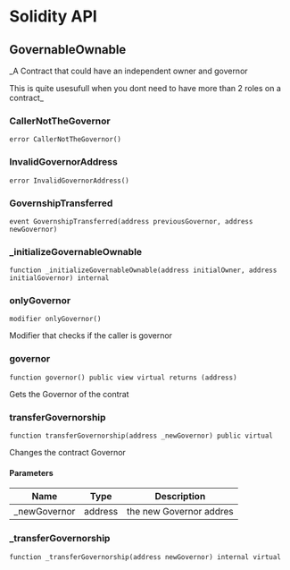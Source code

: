 # Solidity API

## GovernableOwnable

_A Contract that could have an independent owner and governor

This is quite usesufull when you dont need to have more than 2 roles on a contract_

### CallerNotTheGovernor

```solidity
error CallerNotTheGovernor()
```

### InvalidGovernorAddress

```solidity
error InvalidGovernorAddress()
```

### GovernshipTransferred

```solidity
event GovernshipTransferred(address previousGovernor, address newGovernor)
```

### _initializeGovernableOwnable

```solidity
function _initializeGovernableOwnable(address initialOwner, address initialGovernor) internal
```

### onlyGovernor

```solidity
modifier onlyGovernor()
```

Modifier that checks if the caller is governor

### governor

```solidity
function governor() public view virtual returns (address)
```

Gets the Governor of the contrat

### transferGovernorship

```solidity
function transferGovernorship(address _newGovernor) public virtual
```

Changes the contract Governor

#### Parameters

| Name | Type | Description |
| ---- | ---- | ----------- |
| _newGovernor | address | the new Governor addres |

### _transferGovernorship

```solidity
function _transferGovernorship(address newGovernor) internal virtual
```

